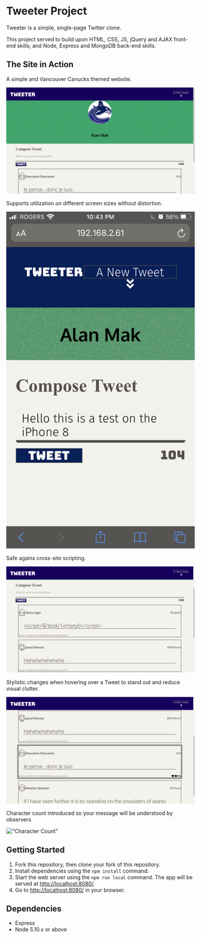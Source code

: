 # Tweeter Project

Tweeter is a simple, single-page Twitter clone.

This project served to build upon HTML, CSS, JS, jQuery and AJAX front-end skills; and Node, Express and MongoDB back-end skills.

## The Site in Action

A simple and Vancouver Canucks themed website.

!["Main Page"](https://github.com/alan-mak/tweeter/blob/master/docs/mainPage.png)

Supports utilization on different screen sizes without distortion.

!["Phone Version"](https://github.com/alan-mak/tweeter/blob/master/docs/iPhone.PNG)

Safe agains cross-site scripting.

!["Secure"](https://github.com/alan-mak/tweeter/blob/master/docs/safe.png)

Stylistic changes when hovering over a Tweet to stand out and reduce visual clutter.

!["Hover"](https://github.com/alan-mak/tweeter/blob/master/docs/focus.png)

Character count introduced so your message will be understood by observers

!["Character Count"](urhttps://github.com/alan-mak/tweeter/blob/master/docs/error.pngl)

## Getting Started

1. Fork this repository, then clone your fork of this repository.
2. Install dependencies using the `npm install` command.
3. Start the web server using the `npm run local` command. The app will be served at <http://localhost:8080/>.
4. Go to <http://localhost:8080/> in your browser.

## Dependencies

- Express
- Node 5.10.x or above
